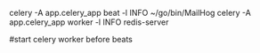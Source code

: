 celery -A app.celery_app beat -l INFO
~/go/bin/MailHog
celery -A app.celery_app worker -l INFO
redis-server

#start celery worker before beats